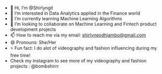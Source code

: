 - 👋 Hi, I’m @Shirlyngit
- 👀 I’m interested in Data Analytics applied in the Finance world
- 🌱 I’m currently learning Machine Learning Algorithms 
- 💞️ I’m looking to collaborate on Machine Learning and Fintech product development projects
- 📫 How to reach me via my email: shirlyneodhiambo@gmail.com
- 😄 Pronouns: She/Her
- ⚡ Fun fact: I do alot of videography and fashion influencing during my free time!
- Check my instagram to see more of my videography and fashion projects : @bombshirrr

<!---
Shirlyngit/Shirlyngit is a ✨ special ✨ repository because its `README.md` (this file) appears on your GitHub profile.
You can click the Preview link to take a look at your changes.
--->
